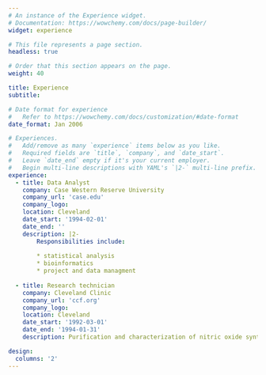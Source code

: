 ```yaml
---
# An instance of the Experience widget.
# Documentation: https://wowchemy.com/docs/page-builder/
widget: experience

# This file represents a page section.
headless: true

# Order that this section appears on the page.
weight: 40

title: Experience
subtitle:

# Date format for experience
#   Refer to https://wowchemy.com/docs/customization/#date-format
date_format: Jan 2006

# Experiences.
#   Add/remove as many `experience` items below as you like.
#   Required fields are `title`, `company`, and `date_start`.
#   Leave `date_end` empty if it's your current employer.
#   Begin multi-line descriptions with YAML's `|2-` multi-line prefix.
experience:
  - title: Data Analyst
    company: Case Western Reserve University
    company_url: 'case.edu'
    company_logo: 
    location: Cleveland
    date_start: '1994-02-01'
    date_end: ''
    description: |2-
        Responsibilities include:
        
        * statistical analysis
        * bioinformatics
        * project and data managment
        
  - title: Research technician
    company: Cleveland Clinic
    company_url: 'ccf.org'
    company_logo: 
    location: Cleveland
    date_start: '1992-03-01'
    date_end: '1994-01-31'
    description: Purification and characterization of nitric oxide synthase

design:
  columns: '2'
---
```

